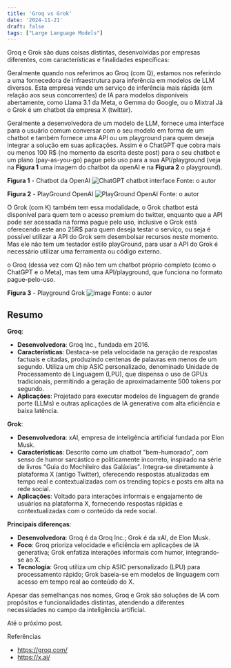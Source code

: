 ```yaml
---
title: 'Groq vs Grok'
date: '2024-11-21'
draft: false
tags: ["Large Language Models"]
---
```


Groq e Grok são duas coisas distintas, desenvolvidas por empresas diferentes, com características e finalidades específicas:

Geralmente quando nos referimos ao Groq (com Q), estamos nos referindo a uma fornecedora de infraestrutura para inferência em modelos de LLM diversos. 
Esta empresa vende um serviço de inferência mais rápida (em relação aos seus concorrentes) de IA para modelos disponíveis abertamente, como Llama 3.1 da Meta, o Gemma do Google, ou o Mixtral
Já o Grok é um chatbot da empresa X (twitter). 

Geralmente a desenvolvedora de um modelo de LLM, fornece uma interface para o usuário comum conversar com o seu modelo em forma de um chatbot 
e também fornece uma API ou um playground para quem deseja integrar a solução em suas aplicações. 
Assim é o ChatGPT que cobra mais ou menos 100 R$ (no momento da escrita deste post) para o seu chatbot e um plano (pay-as-you-go) pague pelo uso para a sua API/playground (veja na **Figura 1** uma imagem do chatbot da openAI e na **Figura 2** o playground). 

**Figura 1** - Chatbot da OpenAI
![ChatGPT chatbot interface](https://github.com/user-attachments/assets/d5f1caa9-ad37-4891-9a66-8121f6b54dce)
Fonte: o autor

**Figura 2** - PlayGround OpenAI
![PlayGround OpenAI](https://github.com/user-attachments/assets/46bf1931-62b5-4c51-a3b5-e9e1e246fd08)
Fonte: o autor

O Grok (com K) também tem essa modalidade, o Grok chatbot está disponível para quem tem o acesso premium do twitter, enquanto que a API pode ser acessada na forma pague pelo uso, inclusive o Grok está oferecendo este ano 25R$ para quem deseja testar o serviço, ou seja é possível utilizar a API do Grok sem desembolsar recursos neste momento. Mas ele não tem um testador estilo playGround,  para usar a API do Grok é necessário utilizar uma ferramenta ou código externo.

o Groq (dessa vez com Q) não tem um chatbot próprio completo (como o ChatGPT e o Meta), mas tem uma API/playground, que funciona no formato pague-pelo-uso. 

**Figura 3** - Playground Grok 
![image](https://github.com/user-attachments/assets/306afcae-d203-4a87-ab11-8f03ce87df56)
Fonte: o autor

## Resumo

**Groq**:
- **Desenvolvedora**: Groq Inc., fundada em 2016.
- **Características**: Destaca-se pela velocidade na geração de respostas factuais e citadas, produzindo centenas de palavras em menos de um segundo. Utiliza um chip ASIC personalizado, denominado Unidade de Processamento de Linguagem (LPU), que dispensa o uso de GPUs tradicionais, permitindo a geração de aproximadamente 500 tokens por segundo. 
- **Aplicações**: Projetado para executar modelos de linguagem de grande porte (LLMs) e outras aplicações de IA generativa com alta eficiência e baixa latência.

**Grok**:
- **Desenvolvedora**: xAI, empresa de inteligência artificial fundada por Elon Musk.
- **Características**: Descrito como um chatbot "bem-humorado", com senso de humor sarcástico e politicamente incorreto, inspirado na série de livros "Guia do Mochileiro das Galáxias". Integra-se diretamente à plataforma X (antigo Twitter), oferecendo respostas atualizadas em tempo real e contextualizadas com os trending topics e posts em alta na rede social. 
- **Aplicações**: Voltado para interações informais e engajamento de usuários na plataforma X, fornecendo respostas rápidas e contextualizadas com o conteúdo da rede social.

**Principais diferenças**:
- **Desenvolvedora**: Groq é da Groq Inc.; Grok é da xAI, de Elon Musk.
- **Foco**: Groq prioriza velocidade e eficiência em aplicações de IA generativa; Grok enfatiza interações informais com humor, integrando-se ao X.
- **Tecnologia**: Groq utiliza um chip ASIC personalizado (LPU) para processamento rápido; Grok baseia-se em modelos de linguagem com acesso em tempo real ao conteúdo do X.

Apesar das semelhanças nos nomes, Groq e Grok são soluções de IA com propósitos e funcionalidades distintas, atendendo a diferentes necessidades no campo da inteligência artificial. 

Até o próximo post.

Referências
-  https://groq.com/
-  https://x.ai/

